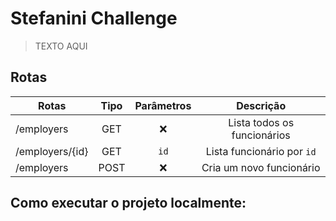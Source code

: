 # Stefanini Challenge

> TEXTO AQUI

## Rotas

| Rotas           | Tipo | Parâmetros |          Descrição          |
| --------------- | :--: | :--------: | :-------------------------: |
| /employers      | GET  |     ❌     | Lista todos os funcionários |
| /employers/{id} | GET  |    `id`    | Lista funcionário por `id`  |
| /employers      | POST |     ❌     |  Cria um novo funcionário   |

## Como executar o projeto localmente:
